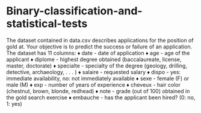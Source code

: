 # Binary-classification-and-statistical-tests

The dataset contained in data.csv describes applications for the position of gold
at. Your objective is to predict the success or failure of an application.
The dataset has 11 columns:
♦ date - date of application
♦ age - age of the applicant
♦ diplome - highest degree obtained (baccalaureate, license, master, doctorate)
♦ specialte - specialty of the degree (geology, drilling, detective, archaeology, . . . )
♦ salaire - requested salary
♦ dispo - yes: immediate availability, no: not immediately available
♦ sexe - female (F) or male (M)
♦ exp - number of years of experience
♦ cheveux - hair color (chestnut, brown, blonde, redhead)
♦ note - grade (out of 100) obtained in the gold search exercise
♦ embauche - has the applicant been hired? (0: no, 1: yes)


